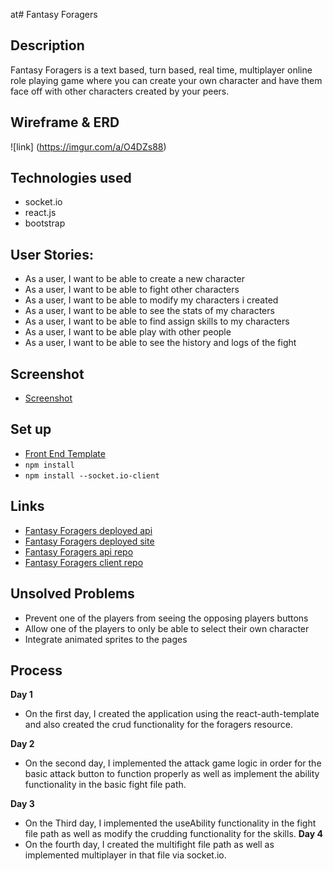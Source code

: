 at# Fantasy Foragers

## Description
Fantasy Foragers is a text based, turn based, real time, multiplayer online role playing game where you can create your own character and have them face off with other characters created by your peers.

## Wireframe & ERD
![link] (https://imgur.com/a/O4DZs88)

## Technologies used
-   socket.io
-   react.js
-   bootstrap

## User Stories:
-   As a user, I want to be able to create a new character
-   As a user, I want to be able to fight other characters
-   As a user, I want to be able to modify my characters i created
-   As a user, I want to be able to see the stats of my characters
-   As a user, I want to be able to find assign skills to my characters
-   As a user, I want to be able play with other people
-   As a user, I want to be able to see the history and logs of the fight

## Screenshot
-   [Screenshot](https://imgur.com/a/eo56CB8)

## Set up
-   [Front End Template](https://git.generalassemb.ly/ga-wdi-boston/react-auth-template)
-   `npm install`
-   `npm install --socket.io-client`

## Links
-   [Fantasy Foragers deployed api](https://sleepy-harbor-73832.herokuapp.com/)
-   [Fantasy Foragers deployed site](https://kurotsubasa.github.io/fantasy-foragers-client/#/)
-   [Fantasy Foragers api repo](https://github.com/kurotsubasa/fantasy-foragers-api)
-   [Fantasy Foragers client repo](https://github.com/kurotsubasa/fantasy-foragers-client)


## Unsolved Problems
-   Prevent one of the players from seeing the opposing players buttons
-   Allow one of the players to only be able to select their own character
-   Integrate animated sprites to the pages

## Process
**Day 1**
-   On the first day, I created the application using the react-auth-template and also created the crud functionality for the foragers resource.

**Day 2**
-   On the second day, I implemented the attack game logic in order for the basic attack button to function properly as well as implement the ability functionality in the basic fight file path.

**Day 3**
-   On the Third day, I implemented the useAbility functionality in the fight file path as well as modify the crudding functionality for the skills.
**Day 4**
-   On the fourth day, I created the multifight file path as well as implemented multiplayer in that file via socket.io.
